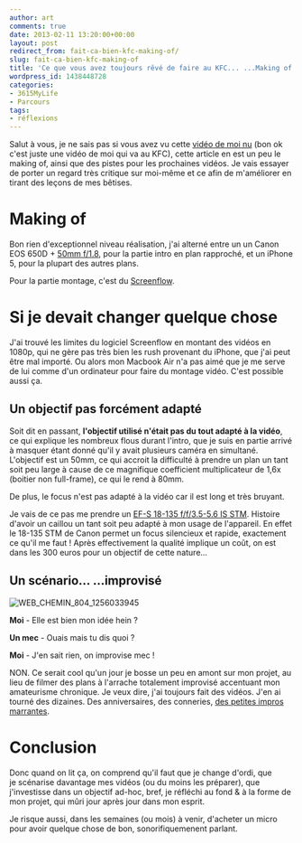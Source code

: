 ```yaml
---
author: art
comments: true
date: 2013-02-11 13:20:00+00:00
layout: post
redirect_from: fait-ca-bien-kfc-making-of/
slug: fait-ca-bien-kfc-making-of
title: 'Ce que vous avez toujours rêvé de faire au KFC... ...Making of '
wordpress_id: 1438448728
categories:
- 3615MyLife
- Parcours
tags:
- réflexions
---
```


Salut à vous, je ne sais pas si vous avez vu cette [vidéo de moi nu](https://irz.fr/ce-que-vous-avez-toujours-reve-de-faire-au-kfc) (bon ok c'est juste une vidéo de moi qui va au KFC), cette article en est un peu le making of, ainsi que des pistes pour les prochaines vidéos. Je vais essayer de porter un regard très critique sur moi-même et ce afin de m'améliorer en tirant des leçons de mes bêtises. <!-- more -->


# Making of


Bon rien d'exceptionnel niveau réalisation, j'ai alterné entre un un Canon EOS 650D + [50mm f/1.8](http://www.amazon.fr/gp/product/B00005K47X/ref=as_li_tf_tl?ie=UTF8&camp=2522&creative=9474&creativeASIN=B00005K47X&link_code=as3&tag=arthurlacoste-21), pour la partie intro en plan rapproché, et un iPhone 5, pour la plupart des autres plans.

Pour la partie montage, c'est du [Screenflow](http://www.telestream.net/screenflow/overview.htm).


# Si je devait changer quelque chose


J'ai trouvé les limites du logiciel Screenflow en montant des vidéos en 1080p, qui ne gère pas très bien les rush provenant du iPhone, que j'ai peut être mal importé. Ou alors mon Macbook Air n'a pas aimé que je me serve de lui comme d'un ordinateur pour faire du montage vidéo. C'est possible aussi ça.


## Un objectif pas forcément adapté


Soit dit en passant, **l'objectif utilisé n'était pas du tout adapté à la vidéo**, ce qui explique les nombreux flous durant l'intro, que je suis en partie arrivé à masquer étant donné qu'il y avait plusieurs caméra en simultané. L'objectif est un 50mm, ce qui accroit la difficulté à prendre un plan un tant soit peu large à cause de ce magnifique coefficient multiplicateur de 1,6x (boitier non full-frame), ce qui le rend à 80mm.

De plus, le focus n'est pas adapté à la vidéo car il est long et très bruyant.

Je vais de ce pas me prendre un [EF-S 18-135 f/f/3.5-5.6 IS STM](http://www.amazon.fr/gp/product/B0089SWZ3U/ref=as_li_tf_tl?ie=UTF8&camp=2522&creative=9474&creativeASIN=B0089SWZ3U&link_code=as3&tag=arthurlacoste-21). Histoire d'avoir un caillou un tant soit peu adapté à mon usage de l'appareil. En effet le 18-135 STM de Canon permet un focus silencieux et rapide, exactement ce qu'il me faut ! Après effectivement la qualité implique un coût, on est dans les 300 euros pour un objectif de cette nature...


## Un scénario... ...improvisé


![WEB_CHEMIN_804_1256033945](https://static.irz.fr/2013/01/WEB_CHEMIN_804_1256033945.jpg)




**Moi** - Elle est bien mon idée hein ?

**Un mec** - Ouais mais tu dis quoi ?

**Moi** - J'en sait rien, on improvise mec !






NON. Ce serait cool qu'un jour je bosse un peu en amont sur mon projet, au lieu de filmer des plans à l'arrache totalement improvisé accentuant mon amateurisme chronique. Je veux dire, j'ai toujours fait des vidéos. J'en ai tourné des dizaines. Des anniversaires, des conneries, [des petites impros marrantes](http://www.youtube.com/watch?v=36zYZNzJ_B0).


# Conclusion


Donc quand on lit ça, on comprend qu'il faut que je change d'ordi, que je scénarise davantage mes vidéos (ou du moins les préparer), que j'investisse dans un objectif ad-hoc, bref, je réfléchi au fond & à la forme de mon projet, qui mûri jour après jour dans mon esprit.

Je risque aussi, dans les semaines (ou mois) à venir, d'acheter un micro pour avoir quelque chose de bon, sonorifiquemenent parlant.


